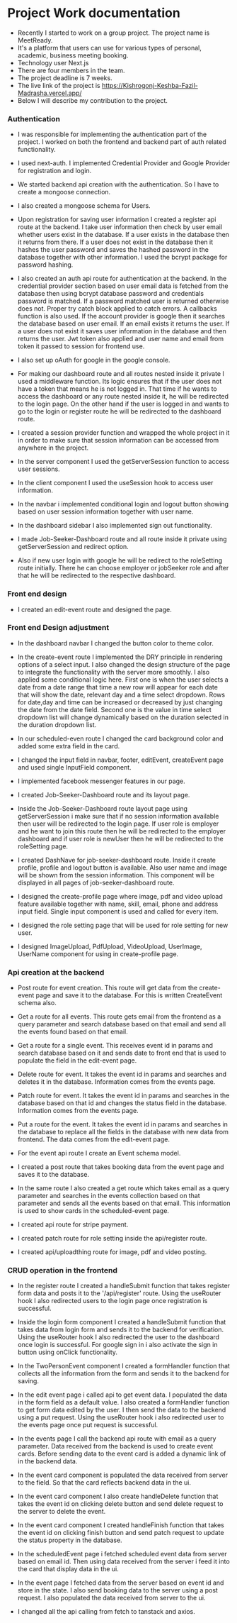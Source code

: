 # Project Work documentation
- Recently I started to work on a group project. The project name is MeetReady.
- It's a platform that users can use for various types of personal, academic, business meeting booking.
- Technology user Next.js
- There are four members in the team.
- The project deadline is 7 weeks.
- The live link of the project is https://Kishrogonj-Keshba-Fazil-Madrasha.vercel.app/
- Below I will describe my contribution to the project.

### Authentication
- I was responsible for implementing the authentication part of the project. I worked on both the frontend and backend part of auth related functionality.
- I used next-auth. I implemented Credential Provider and Google Provider for registration and login.
- We started backend api creation with the authentication. So I have to create a mongoose connection.
- I also created a mongoose schema for Users.
- Upon registration for saving user information I created a register api route at the backend. I take user information then check by user email whether users exist in the database. If a user exists in the database then it returns from there. If a user does not exist in the database then it hashes the user password and saves the hashed password in the database together with other information. I used the bcrypt package for password hashing.
- I also created an auth api route for authentication at the backend. In the credential provider section based on user email data is fetched from the database then using bcrypt database password and credentials password is matched. If a password matched user is returned otherwise does not. Proper try catch block applied to catch errors. A callbacks function is also used. If the account provider is google then it searches the database based on user email. If an email exists it returns the user. If a user does not exist it saves user information in the database and then returns the user. Jwt token also applied and user name and email from token it passed to session for frontend use.
- I also set up oAuth for google in the google console.
- For making our dashboard route and all routes nested inside it private I used a middleware function. Its logic ensures that if the user does not have a token that means he is not logged in. That time if he wants to access the dashboard or any route nested inside it, he will be redirected to the login page. On the other hand if the user is logged in and wants to go to the login or register route he will be redirected to the dashboard route.
- I created a session provider function and wrapped the whole project in it in order to make sure that session information can be accessed from anywhere in the project.
- In the server component I used the getServerSession function to access user sessions.
- In the client component I used the useSession hook to access user information.
- In the navbar i implemented conditional login and logout button showing based on user session information together with user name.
- In the dashboard sidebar I also implemented sign out functionality.
- I made Job-Seeker-Dashboard route and all route inside it private using getServerSession and redirect option. 

- Also if new user login with google he will be redirect to the roleSetting route initially. There he can choose employer or jobSeeker role and after that he will be redirected to the respective dashboard. 

### Front end design
- I created an edit-event route and designed the page.

### Front end Design adjustment

- In the dashboard navbar I changed the button color to theme color.
- In the create-event route I implemented the DRY principle in rendering options of a select input. I also changed the design structure of the page to integrate the functionality with the server more smoothly. I also applied some conditional logic here. First one is when the user selects a date from a date range that time a new row will appear for each date that will show the date, relevant day and a time select dropdown. Rows for date,day and time can be increased or decreased by just changing the date from the date field. Second one is the value in time select dropdown list will change dynamically based on the duration selected in the duration dropdown list.
- In our scheduled-even route I changed the card background color and added some extra field in the card.

- I changed the input field in navbar, footer, editEvent, createEvent page and used single InputField component. 

- I implemented facebook messenger features in our page. 

- I created Job-Seeker-Dashboard route and its layout page.

- Inside the Job-Seeker-Dashboard route layout page using getServerSession i make sure that if no session information available then user will be redirected to the login page. If user role is employer and he want to join this route then he will be redirected to the employer dashboard and if user role is newUser then he will be redirected to the roleSetting page.

- I created DashNave for job-seeker-dashboard route. Inside it create profile, profile and logout button is available. Also user name and image will be shown from the session information. This component will be displayed in all pages of job-seeker-dashboard route. 

- I designed the create-profile page where image, pdf and video upload feature available together with name, skill, email, phone and address input field. Single input component is used and called for every item. 

- I designed the role setting page that will be used for role setting for new user. 

- I designed ImageUpload, PdfUpload, VideoUpload, UserImage, UserName component for using in create-profile page. 

### Api creation at the backend
- Post route for event creation. This route will get data from the create-event page and save it to the database. For this is written CreateEvent schema also.
- Get a route for all events. This route gets email from the frontend as a query parameter and search database based on that email and send all the events found based on that email.
- Get a route for a single event. This receives event id in params and search database based on it and sends date to front end that is used to populate the field in the edit-event page.
- Delete route for event. It takes the event id in params and searches and deletes it in the database. Information comes from the events page.
- Patch route for event. It takes the event id in params and searches in the database based on that id and changes the status field in the database. Information comes from the events page.
- Put a route for the event. It takes the event id in params and searches in the database to replace all the fields in the database with new data from frontend. The data comes from the edit-event page.
- For the event api route I create an Event schema model.
- I created a post route that takes booking data from the event page and saves it to the database.
- In the same route I also created a get route which takes email as a query parameter and searches in the events collection based on that parameter and sends all the events based on that email. This information is used to show cards in the scheduled-event page.

- I created api route for stripe payment.

- I created patch route for role setting inside the api/register route.

- I created api/uploadthing route for image, pdf and video posting. 

### CRUD operation in the frontend
- In the register route I created a handleSubmit function that takes register form data and posts it to the '/api/register' route. Using the useRouter hook I also redirected users to the login page once registration is successful.
- Inside the login form component I created a handleSubmit function that takes data from login form and sends it to the backend for verification. Using the useRouter hook I also redirected the user to the dashboard once login is successful. For google sign in i also activate the sign in button using onClick functionality.

- In the TwoPersonEvent component I created a formHandler function that collects all the information from the form and sends it to the backend for saving.
- In the edit event page i called api to get event data. I populated the data in the form field as a default value. I also created a formHandler function to get form data edited by the user. I then send the data to the backend using a put request. Using the useRouter hook i also redirected user to the events page once put request is successful.

- In the events page I call the backend api route with email as a query parameter. Data received from the backend is used to create event cards. Before sending data to the event card is added a dynamic link of in the backend data.

- In the event card component is populated the data received from server to the field. So that the card reflects backend data in the ui.

- In the event card component I also create handleDelete function that takes the event id on clicking delete button and send delete request to the server to delete the event.

- In the event card component I created handleFinish function that takes the event id on clicking finish button and send patch request to update the status property in the database.

- In the scheduledEvent page i fetched scheduled event data from server based on email id. Then using data received from the server i feed it into the card that display data in the ui.

- In the event page I fetched data from the server based on event id and store in the state. I also send booking data to the server using a post request. I also populated the data received from server to the ui.

- I changed all the api calling from fetch to tanstack and axios.

